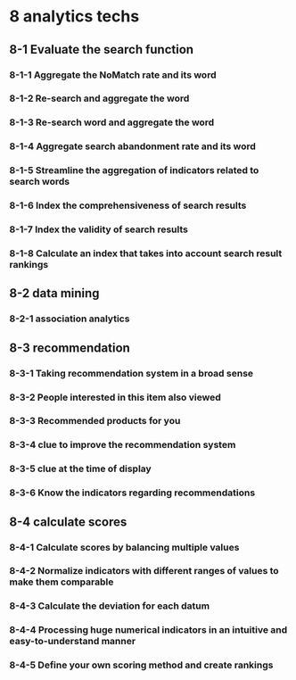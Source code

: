 # 8 analytics techs

## 8-1 Evaluate the search function

### 8-1-1 Aggregate the NoMatch rate and its word
### 8-1-2 Re-search and aggregate the word
### 8-1-3 Re-search word and aggregate the word
### 8-1-4 Aggregate search abandonment rate and its word
### 8-1-5 Streamline the aggregation of indicators related to search words
### 8-1-6 Index the comprehensiveness of search results
### 8-1-7 Index the validity of search results
### 8-1-8 Calculate an index that takes into account search result rankings

## 8-2 data mining
### 8-2-1 association analytics

## 8-3 recommendation

### 8-3-1 Taking recommendation system in a broad sense
### 8-3-2 People interested in this item also viewed
### 8-3-3 Recommended products for you
### 8-3-4 clue to improve the recommendation system
### 8-3-5 clue at the time of display
### 8-3-6 Know the indicators regarding recommendations

## 8-4 calculate scores

### 8-4-1 Calculate scores by balancing multiple values
### 8-4-2 Normalize indicators with different ranges of values to make them comparable
### 8-4-3 Calculate the deviation for each datum
### 8-4-4 Processing huge numerical indicators in an intuitive and easy-to-understand manner
### 8-4-5 Define your own scoring method and create rankings
